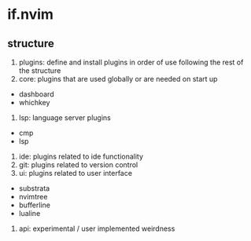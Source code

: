 # if.nvim

## structure

1. plugins: define and install plugins in order of use following the rest of the structure
1. core: plugins that are used globally or are needed on start up

- dashboard
- whichkey

1. lsp: language server plugins

- cmp
- lsp

1. ide: plugins related to ide functionality
1. git: plugins related to version control
1. ui: plugins related to user interface

- substrata
- nvimtree
- bufferline
- lualine

1. api: experimental / user implemented weirdness
